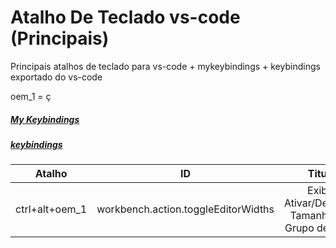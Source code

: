 # Atalho De Teclado vs-code (Principais)

Principais atalhos de teclado para vs-code + mykeybindings + keybindings exportado do vs-code

oem_1 = ç

##### [My Keybindings](https://github.com/H7-Dev/README.X/blob/master/VC%20CODE/My_Keybindings)
##### [keybindings]()

| Atalho | ID | Titulo
|------ |:---------:| :---------:|
| ctrl+alt+oem_1| workbench.action.toggleEditorWidths | Exibir: Ativar/Desativar Tamanhos de Grupo de Editor
